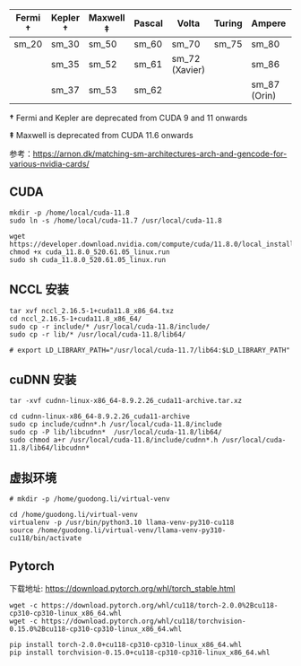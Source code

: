 
| Fermi **†** | Kepler **†** | Maxwell **‡** | Pascal | Volta | Turing | Ampere | Ada (Lovelace) | [Hopper](https://www.nvidia.com/en-us/data-center/hopper-architecture/) |
| --- | --- | --- | --- | --- | --- | --- | --- | --- |
| sm_20 | sm_30 | sm_50 | sm_60 | sm_70 | sm_75 | sm_80 | sm_89 | sm_90 |
|     | sm_35 | sm_52 | sm_61 | sm_72<br>(Xavier) |     | sm_86 |     | sm_90a (Thor) |
|     | sm_37 | sm_53 | sm_62 |     |     | sm_87 (Orin) |     |     |

**†** Fermi and Kepler are deprecated from CUDA 9 and 11 onwards

**‡** Maxwell is deprecated from CUDA 11.6 onwards

参考：https://arnon.dk/matching-sm-architectures-arch-and-gencode-for-various-nvidia-cards/



## CUDA

```
mkdir -p /home/local/cuda-11.8
sudo ln -s /home/local/cuda-11.7 /usr/local/cuda-11.8

wget https://developer.download.nvidia.com/compute/cuda/11.8.0/local_installers/cuda_11.8.0_520.61.05_linux.run
chmod +x cuda_11.8.0_520.61.05_linux.run
sudo sh cuda_11.8.0_520.61.05_linux.run
```


## NCCL 安装

```
tar xvf nccl_2.16.5-1+cuda11.8_x86_64.txz
cd nccl_2.16.5-1+cuda11.8_x86_64/
sudo cp -r include/* /usr/local/cuda-11.8/include/
sudo cp -r lib/* /usr/local/cuda-11.8/lib64/

# export LD_LIBRARY_PATH="/usr/local/cuda-11.7/lib64:$LD_LIBRARY_PATH"
```

## cuDNN 安装

```
tar -xvf cudnn-linux-x86_64-8.9.2.26_cuda11-archive.tar.xz

cd cudnn-linux-x86_64-8.9.2.26_cuda11-archive
sudo cp include/cudnn*.h /usr/local/cuda-11.8/include 
sudo cp -P lib/libcudnn*  /usr/local/cuda-11.8/lib64/
sudo chmod a+r /usr/local/cuda-11.8/include/cudnn*.h /usr/local/cuda-11.8/lib64/libcudnn*
```



## 虚拟环境

```
# mkdir -p /home/guodong.li/virtual-venv

cd /home/guodong.li/virtual-venv
virtualenv -p /usr/bin/python3.10 llama-venv-py310-cu118
source /home/guodong.li/virtual-venv/llama-venv-py310-cu118/bin/activate
```

## Pytorch

下载地址: https://download.pytorch.org/whl/torch_stable.html

```
wget -c https://download.pytorch.org/whl/cu118/torch-2.0.0%2Bcu118-cp310-cp310-linux_x86_64.whl
wget -c https://download.pytorch.org/whl/cu118/torchvision-0.15.0%2Bcu118-cp310-cp310-linux_x86_64.whl

pip install torch-2.0.0+cu118-cp310-cp310-linux_x86_64.whl
pip install torchvision-0.15.0+cu118-cp310-cp310-linux_x86_64.whl
```








